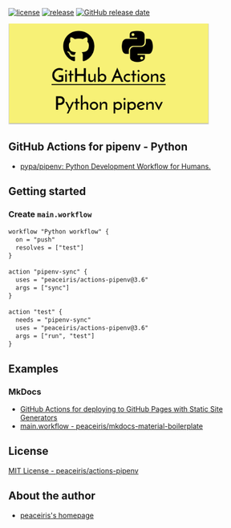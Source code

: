 [![license](https://img.shields.io/github/license/peaceiris/actions-pipenv.svg)](https://github.com/peaceiris/actions-pipenv/blob/master/LICENSE)
[![release](https://img.shields.io/github/release/peaceiris/actions-pipenv.svg)](https://github.com/peaceiris/actions-pipenv/releases/latest)
[![GitHub release date](https://img.shields.io/github/release-date/peaceiris/actions-pipenv.svg)](https://github.com/peaceiris/actions-pipenv/releases)

<img width="400" alt="GitHub Actions for pipenv - Python" src="./images/ogp.svg">



## GitHub Actions for pipenv - Python

- [pypa/pipenv: Python Development Workflow for Humans.](https://github.com/pypa/pipenv)



## Getting started

### Create `main.workflow`

```hcl
workflow "Python workflow" {
  on = "push"
  resolves = ["test"]
}

action "pipenv-sync" {
  uses = "peaceiris/actions-pipenv@3.6"
  args = ["sync"]
}

action "test" {
  needs = "pipenv-sync"
  uses = "peaceiris/actions-pipenv@3.6"
  args = ["run", "test"]
}
```



## Examples

### MkDocs

- [GitHub Actions for deploying to GitHub Pages with Static Site Generators](https://github.com/peaceiris/actions-gh-pages)
- [main.workflow - peaceiris/mkdocs-material-boilerplate](https://github.com/peaceiris/mkdocs-material-boilerplate/blob/master/.github/main.workflow)



## License

[MIT License - peaceiris/actions-pipenv]

[MIT License - peaceiris/actions-pipenv]: https://github.com/peaceiris/actions-pipenv/blob/master/LICENSE



## About the author

- [peaceiris's homepage](https://peaceiris.com/)
